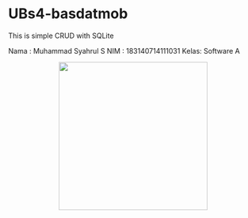 # UBs4-basdatmob
 This is simple CRUD with SQLite
 
 Nama : Muhammad Syahrul S
 NIM  : 183140714111031
 Kelas: Software A
 
<p align="center"><img src="https://avatars2.githubusercontent.com/u/25219130?s=400&u=89c4741a97ea7b62ced493eea6fdb7cc88f93ad9&v=4" width="300"></p>
